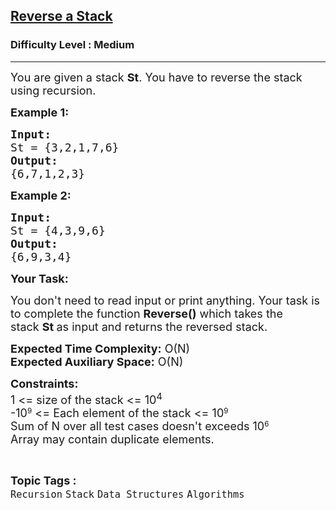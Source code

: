 <h2><a href="https://practice.geeksforgeeks.org/problems/reverse-a-stack/1?page=2&status[]=unsolved&category[]=Stack&sortBy=submissions">Reverse a Stack</a></h2><h3>Difficulty Level : Medium</h3><hr><div class="problems_problem_content__Xm_eO"><p><span style="font-size:18px">You are given a stack <strong>St</strong>. You have to reverse the stack using recursion.</span></p>

<p><strong><span style="font-size:18px">Example 1:</span></strong></p>

<pre><strong><span style="font-size:18px">Input:</span></strong>
<span style="font-size:18px">St = {3,2,1,7,6}</span>
<strong><span style="font-size:18px">Output:</span></strong>
<span style="font-size:18px">{6,7,1,2,3}</span></pre>

<p><strong><span style="font-size:18px">Example 2:</span></strong></p>

<pre><strong><span style="font-size:18px">Input:</span></strong>
<span style="font-size:18px">St = {4,3,9,6}</span>
<strong><span style="font-size:18px">Output:</span></strong>
<span style="font-size:18px">{6,9,3,4}</span>
</pre>

<p><span style="font-size:18px"><strong>Your Task:</strong></span></p>

<p><span style="font-size:18px">You don't need to read input or print anything. Your task is to complete the function <strong>Reverse()</strong>&nbsp;which takes the stack&nbsp;<strong>St</strong><strong>&nbsp;</strong>as input&nbsp;and returns the reversed stack.</span></p>

<p><span style="font-size:18px"><strong>Expected Time Complexity:</strong>&nbsp;O(N)<br>
<strong>Expected Auxiliary Space:</strong>&nbsp;O(N)</span></p>

<p><span style="font-size:18px"><strong>Constraints:</strong><br>
1 &lt;= size of the stack &lt;= 10<sup>4</sup></span><br>
<span style="font-size:18px">-10</span><sup>9</sup><span style="font-size:18px"> &lt;= Each element of the stack &lt;= 10</span><sup>9</sup><br>
<span style="font-size:18px">Sum of N over all test cases doesn't exceeds 10</span><sup>6</sup><br>
<span style="font-size:18px">Array may contain duplicate elements.&nbsp;</span></p>
</div><br><p><span style=font-size:18px><strong>Topic Tags : </strong><br><code>Recursion</code>&nbsp;<code>Stack</code>&nbsp;<code>Data Structures</code>&nbsp;<code>Algorithms</code>&nbsp;